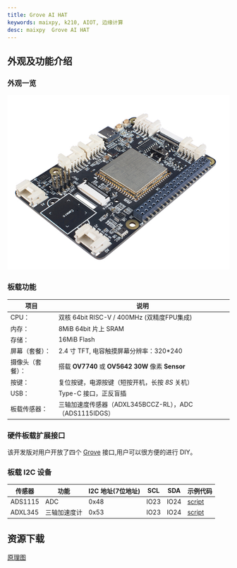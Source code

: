 ```yaml
---
title: Grove AI HAT
keywords: maixpy, k210, AIOT, 边缘计算
desc: maixpy  Grove AI HAT
---
```


## 外观及功能介绍

### 外观一览

![Grove AI HAT](../../assets/hardware/grove_ai_hat/grove_ai_hat1.png)

### 板载功能

| 项目             | 说明                                                   |
| ---------------- | ------------------------------------------------------ |
| CPU：            | 双核 64bit RISC-V / 400MHz (双精度FPU集成)             |
| 内存：           | 8MiB 64bit 片上 SRAM                                   |
| 存储：           | 16MiB Flash                                            |
| 屏幕（套餐）：   | 2.4 寸 TFT, 电容触摸屏幕分辨率：320\*240               |
| 摄像头（套餐）： | 搭载 **OV7740** 或 **OV5642** **30W** 像素 **Sensor** |
| 按键：           | 复位按键，电源按键（短按开机，长按 *8S* 关机）         |
| USB：            | Type-C 接口，正反盲插                                  |
| 板载传感器：     | 三轴加速度传感器（ADXL345BCCZ-RL），ADC（ADS1115IDGS） |


### 硬件板载扩展接口

该开发版对用户开放了四个 [Grove](https://cn.maixpy.sipeed.com/zh/modules/grove/) 接口,用户可以很方便的进行 DIY。

### 板载 I2C 设备

| 传感器  | 功能         | I2C 地址(7位地址) | SCL  | SDA  | 示例代码               |
| ------- | ------------ | ----------------- | ---- | ---- | ---------------------- |
| ADS1115 | ADC          | 0x48              | IO23 | IO24 | [script](https://github.com/sipeed/MaixPy_scripts/tree/master/modules/others/ads1115) |
| ADXL345 | 三轴加速度计 | 0x53              | IO23 | IO24 | [script](https://github.com/sipeed/MaixPy_scripts/tree/master/modules/others/adxl345) |

## 资源下载

[原理图](http://dl.sipeed.com/fileList/MAIX/HDK/Sipeed-Grove_AI_HAT/Grove_AI_HAT_for_Edge_Computing_v1.0_SCH_190514.pdf)